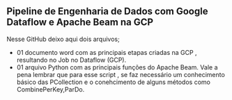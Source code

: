 ## Pipeline de Engenharia de Dados com Google Dataflow e Apache Beam na GCP

Nesse GitHub deixo aqui dois arquivos;
- 01 documento word com as principais etapas criadas na GCP , resultando no Job no Dataflow (GCP).
- 01 arquivo Python com as principais funções do Apache Beam.                             Vale a pena lembrar que para esse script , se faz necessário um conhecimento básico das PCollection e o conehcimento de alguns métodos como CombinePerKey,ParDo.